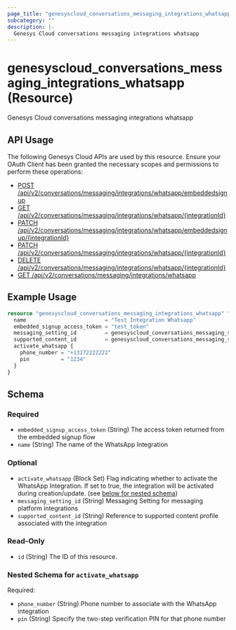 ```yaml
---
page_title: "genesyscloud_conversations_messaging_integrations_whatsapp Resource - terraform-provider-genesyscloud"
subcategory: ""
description: |-
  Genesys Cloud conversations messaging integrations whatsapp
---
```

# genesyscloud_conversations_messaging_integrations_whatsapp (Resource)

Genesys Cloud conversations messaging integrations whatsapp

## API Usage
The following Genesys Cloud APIs are used by this resource. Ensure your OAuth Client has been granted the necessary scopes and permissions to perform these operations:

* [POST /api/v2/conversations/messaging/integrations/whatsapp/embeddedsignup](https://developer.genesys.cloud/devapps/api-explorer#post-api-v2-conversations-messaging-integrations-whatsapp-embeddedsignup)
* [GET /api/v2/conversations/messaging/integrations/whatsapp/{integrationId}](https://developer.genesys.cloud/devapps/api-explorer#get-api-v2-conversations-messaging-integrations-whatsapp--integrationId-)
* [PATCH /api/v2/conversations/messaging/integrations/whatsapp/embeddedsignup/{integrationId}](https://developer.genesys.cloud/devapps/api-explorer#patch-api-v2-conversations-messaging-integrations-whatsapp-embeddedsignup--integrationId-)
* [PATCH /api/v2/conversations/messaging/integrations/whatsapp/{integrationId}](https://developer.genesys.cloud/devapps/api-explorer#patch-api-v2-conversations-messaging-integrations-whatsapp--integrationId-)
* [DELETE /api/v2/conversations/messaging/integrations/whatsapp/{integrationId}](https://developer.genesys.cloud/devapps/api-explorer#delete-api-v2-conversations-messaging-integrations-whatsapp--integrationId-)
* [GET /api/v2/conversations/messaging/integrations/whatsapp](https://developer.genesys.cloud/devapps/api-explorer#get-api-v2-conversations-messaging-integrations-whatsapp)



## Example Usage

```terraform
resource "genesyscloud_conversations_messaging_integrations_whatsapp" "test_messaging_whatsapp" {
  name                         = "Test Integration Whatsapp"
  embedded_signup_access_token = "test_token"
  messaging_setting_id         = genesyscloud_conversations_messaging_settings.settings.id
  supported_content_id         = genesyscloud_conversations_messaging_supportedcontent.content.id
  activate_whatsapp {
    phone_number = "+13172222222"
    pin          = "1234"
  }
}
```

<!-- schema generated by tfplugindocs -->
## Schema

### Required

- `embedded_signup_access_token` (String) The access token returned from the embedded signup flow
- `name` (String) The name of the WhatsApp Integration

### Optional

- `activate_whatsapp` (Block Set) Flag indicating whether to activate the WhatsApp Integration. If set to true, the integration will be activated during creation/update. (see [below for nested schema](#nestedblock--activate_whatsapp))
- `messaging_setting_id` (String) Messaging Setting for messaging platform integrations
- `supported_content_id` (String) Reference to supported content profile associated with the integration

### Read-Only

- `id` (String) The ID of this resource.

<a id="nestedblock--activate_whatsapp"></a>
### Nested Schema for `activate_whatsapp`

Required:

- `phone_number` (String) Phone number to associate with the WhatsApp integration
- `pin` (String) Specify the two-step verification PIN for that phone number

